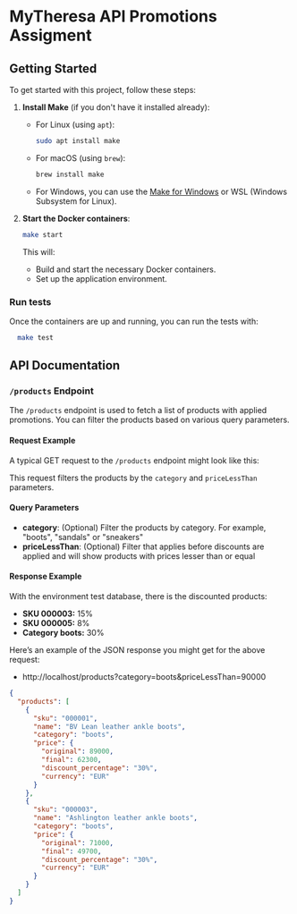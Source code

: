 # MyTheresa API Promotions Assigment

## Getting Started

To get started with this project, follow these steps:

1. **Install Make** (if you don't have it installed already):
    - For Linux (using `apt`):
      ```bash
      sudo apt install make
      ```
    - For macOS (using `brew`):
      ```bash
      brew install make
      ```
    - For Windows, you can use the [Make for Windows](https://sourceforge.net/projects/gnuwin32/) or WSL (Windows Subsystem for Linux).

2. **Start the Docker containers**:
    ```bash
    make start
    ```

   This will:
    - Build and start the necessary Docker containers.
    - Set up the application environment.

### Run tests

Once the containers are up and running, you can run the tests with:

```bash
  make test
```

## API Documentation

### `/products` Endpoint

The `/products` endpoint is used to fetch a list of products with applied promotions. You can filter the products based on various query parameters.

#### Request Example

A typical GET request to the `/products` endpoint might look like this:

This request filters the products by the `category` and `priceLessThan` parameters.

#### Query Parameters

- **category**: (Optional) Filter the products by category. For example, "boots", "sandals" or "sneakers"
- **priceLessThan**: (Optional) Filter that applies before discounts are applied and will show products with prices lesser than or equal

#### Response Example

With the environment test database, there is the discounted products:
- **SKU 000003:** 15%
- **SKU 000005:** 8%
- **Category boots:** 30%

Here’s an example of the JSON response you might get for the above request:
- http://localhost/products?category=boots&priceLessThan=90000

```json
{
  "products": [
    {
      "sku": "000001",
      "name": "BV Lean leather ankle boots",
      "category": "boots",
      "price": {
        "original": 89000,
        "final": 62300,
        "discount_percentage": "30%",
        "currency": "EUR"
      }
    },
    {
      "sku": "000003",
      "name": "Ashlington leather ankle boots",
      "category": "boots",
      "price": {
        "original": 71000,
        "final": 49700,
        "discount_percentage": "30%",
        "currency": "EUR"
      }
    }
  ]
}

